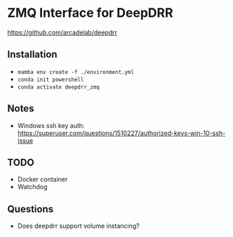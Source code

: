 # ZMQ Interface for DeepDRR

https://github.com/arcadelab/deepdrr

## Installation
- `mamba env create -f ./environment.yml`
- `conda init powershell`
- `conda activate deepdrr_zmq`

## Notes
- Windows ssh key auth: https://superuser.com/questions/1510227/authorized-keys-win-10-ssh-issue

## TODO
<!-- - Auto tool loader -->
<!-- - Allow recreate projector -->
<!-- - Cache volumes -->
- Docker container
- Watchdog


## Questions
- Does deepdrr support volume instancing?
